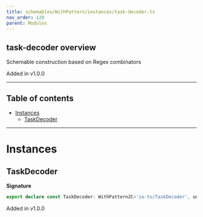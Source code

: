 ```yaml
---
title: schemables/WithPattern/instances/task-decoder.ts
nav_order: 120
parent: Modules
---
```


## task-decoder overview

Schemable construction based on Regex combinators

Added in v1.0.0

---

<h2 class="text-delta">Table of contents</h2>

- [Instances](#instances)
  - [TaskDecoder](#taskdecoder)

---

# Instances

## TaskDecoder

**Signature**

```ts
export declare const TaskDecoder: WithPattern2C<'io-ts/TaskDecoder', unknown>
```

Added in v1.0.0

